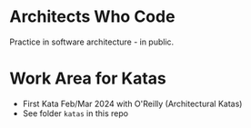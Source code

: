 # Architects Who Code

Practice in software architecture - in public.

# Work Area for Katas
- First Kata Feb/Mar 2024 with O'Reilly (Architectural Katas)
- See folder `katas` in this repo
